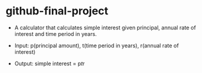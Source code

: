 # github-final-project

* A calculator that calculates simple interest given principal, annual rate of interest and time period in years.

* Input:
   p(principal amount),
   t(time period in years),
   r(annual rate of interest)
* Output:
   simple interest = p*t*r
